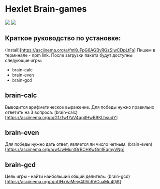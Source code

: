 # Hexlet Brain-games
<a href="https://codeclimate.com/github/codeclimate/codeclimate/maintainability"><img src="https://api.codeclimate.com/v1/badges/a99a88d28ad37a79dbf6/maintainability" /></a>
![](https://github.com/possesion/frontend-project-lvl1/workflows/frontend-project-actions/badge.svg)

 ## Краткое руководство по установке: 
 (Install)[https://asciinema.org/a/fmKuFpG6AGBvRGzSlwCDpLtFa]
 Пишем в терминале - npm link. После загрузки пакета будут доступны следующие игры:
 * brain-calc 
 * brain-even  
 * brain-gcd
 ## brain-calc
 Выводится арифметическое выражение. Для победы нужно правильно ответить на 3 вопроса.
 (brain-calc)[https://asciinema.org/a/G1z1wfYaV4qpjtHwB9KLhsudY]
 ## brain-even
 Для победы нужно дать ответ, является ли число четным.
 (brain-even)[https://asciinema.org/a/wfJwMunlGrBCHKwGm1EqmyVNp]
 ## brain-gcd
 Цель игры - найти наибольший общий делитель.
(brain-gcd)[https://asciinema.org/a/oDHxVaMeiy40VoRVCuaMu40jK]




